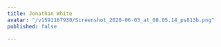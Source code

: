 ```yaml
---
title: Jonathan White
avatar: "/v1591167930/Screenshot_2020-06-03_at_08.05.14_ps813b.png"
published: false

---
```

